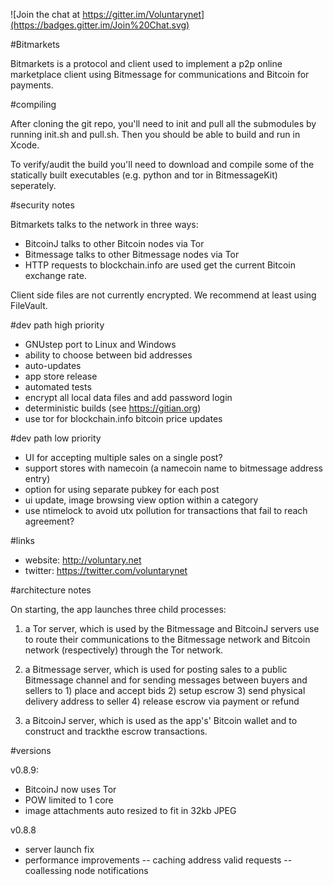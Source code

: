 
![Join the chat at https://gitter.im/Voluntarynet](https://badges.gitter.im/Join%20Chat.svg)

#Bitmarkets

Bitmarkets is a protocol and client used to implement a p2p online marketplace client using Bitmessage for communications and Bitcoin for payments.

#compiling

After cloning the git repo, you'll need to init and pull all the submodules by running init.sh and pull.sh. Then you should be able to build and run in Xcode.

To verify/audit the build you'll need to download and compile some of the statically built executables (e.g. python and tor in BitmessageKit) seperately.

#security notes

Bitmarkets talks to the network in three ways:
- BitcoinJ talks to other Bitcoin nodes via Tor
- Bitmessage talks to other Bitmessage nodes via Tor
- HTTP requests to blockchain.info are used get the current Bitcoin exchange rate.

Client side files are not currently encrypted. We recommend at least using FileVault.


#dev path high priority

- GNUstep port to Linux and Windows
- ability to choose between bid addresses
- auto-updates 
- app store release
- automated tests
- encrypt all local data files and add password login
- deterministic builds (see https://gitian.org) 
- use tor for blockchain.info bitcoin price updates

#dev path low priority

- UI for accepting multiple sales on a single post?
- support stores with namecoin (a namecoin name to bitmessage address entry)
- option for using separate pubkey for each post
- ui update, image browsing view option within a category
- use ntimelock to avoid utx pollution for transactions that fail to reach agreement?


#links

- website: http://voluntary.net
- twitter: https://twitter.com/voluntarynet


#architecture notes

On starting, the app launches three child processes: 

1) a Tor server, which is used by the Bitmessage and BitcoinJ servers use to route their communications to the Bitmessage network and Bitcoin network (respectively) through the Tor network.

2) a Bitmessage server, which is used for posting sales to a public Bitmessage channel and for sending messages between buyers and sellers to 1) place and accept bids 2) setup escrow 3) send physical delivery address to seller 4) release escrow via payment or refund

3) a BitcoinJ server, which is used as the app's' Bitcoin wallet and to construct and trackthe escrow transactions.


#versions

v0.8.9: 
- BitcoinJ now uses Tor
- POW limited to 1 core
- image attachments auto resized to fit in 32kb JPEG

v0.8.8
- server launch fix
- performance improvements 
-- caching address valid requests
-- coallessing node notifications
